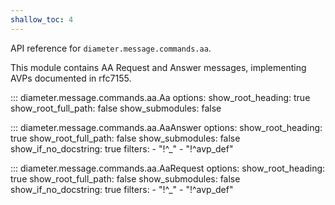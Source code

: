 ```yaml
---
shallow_toc: 4
---
```

API reference for `diameter.message.commands.aa`.

This module contains AA Request and Answer messages, implementing AVPs
documented in rfc7155.

::: diameter.message.commands.aa.Aa
    options:
      show_root_heading: true
      show_root_full_path: false
      show_submodules: false


::: diameter.message.commands.aa.AaAnswer
    options:
      show_root_heading: true
      show_root_full_path: false
      show_submodules: false
      show_if_no_docstring: true
      filters:
        - "!^_"
        - "!^avp_def"


::: diameter.message.commands.aa.AaRequest
    options:
      show_root_heading: true
      show_root_full_path: false
      show_submodules: false
      show_if_no_docstring: true
      filters:
        - "!^_"
        - "!^avp_def"